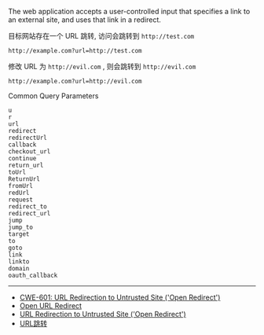The web application accepts a user-controlled input that specifies a link to an external site, and uses that link in a redirect.

目标网站存在一个 URL 跳转, 访问会跳转到 `http://test.com`

```
http://example.com?url=http://test.com
```

修改 URL 为 `http://evil.com` , 则会跳转到 `http://evil.com` 

```
http://example.com?url=http://evil.com
```

Common Query Parameters

```
u
r
url
redirect
redirectUrl
callback
checkout_url
continue
return_url
toUrl
ReturnUrl
fromUrl
redUrl
request
redirect_to
redirect_url
jump
jump_to
target
to
goto
link
linkto
domain
oauth_callback
```

---

- [CWE-601: URL Redirection to Untrusted Site ('Open Redirect')](https://cwe.mitre.org/data/definitions/601.html)
- [Open URL Redirect](https://swisskyrepo.github.io/PayloadsAllTheThings/Open%20Redirect/)
- [URL Redirection to Untrusted Site ('Open Redirect')](https://hackerone.com/hacktivity/cwe_discovery?id=cwe-601)
- [URL跳转](https://wy.zone.ci/bugstypes_list.php?bugtype=URL%E8%B7%B3%E8%BD%AC)

